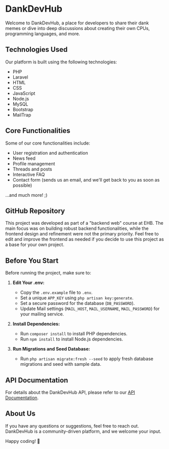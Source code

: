 # DankDevHub

Welcome to DankDevHub, a place for developers to share their dank memes or dive into deep discussions about creating their own CPUs, programming languages, and more.

## Technologies Used

Our platform is built using the following technologies:

-   PHP
-   Laravel
-   HTML
-   CSS
-   JavaScript
-   Node.js
-   MySQL
-   Bootstrap
-   MailTrap

## Core Functionalities

Some of our core functionalities include:

-   User registration and authentication
-   News feed
-   Profile management
-   Threads and posts
-   Interactive FAQ
-   Contact form (sends us an email, and we'll get back to you as soon as possible)

...and much more! ;)

## GitHub Repository

This project was developed as part of a "backend web" course at EHB. The main focus was on building robust backend functionalities, while the frontend design and refinement were not the primary priority. Feel free to edit and improve the frontend as needed if you decide to use this project as a base for your own project.

## Before You Start

Before running the project, make sure to:

1. **Edit Your .env:**

    - Copy the `.env.example` file to `.env`.
    - Set a unique `APP_KEY` using `php artisan key:generate`.
    - Set a secure password for the database (`DB_PASSWORD`).
    - Update Mail settings (`MAIL_HOST`, `MAIL_USERNAME`, `MAIL_PASSWORD`) for your mailing service.

2. **Install Dependencies:**

    - Run `composer install` to install PHP dependencies.
    - Run `npm install` to install Node.js dependencies.

3. **Run Migrations and Seed Database:**
    - Run `php artisan migrate:fresh --seed` to apply fresh database migrations and seed with sample data.

## API Documentation

For details about the DankDevHub API, please refer to our [API Documentation](API.md).

## About Us

If you have any questions or suggestions, feel free to reach out. DankDevHub is a community-driven platform, and we welcome your input.

Happy coding! 🚀
